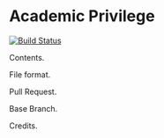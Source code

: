 # Academic Privilege

[![Build Status](https://travis-ci.com/fbkarsdorp/academic-privilege.svg?branch=master)](https://travis-ci.com/fbkarsdorp/academic-privilege)

Contents.

File format.

Pull Request.

Base Branch.

Credits.
